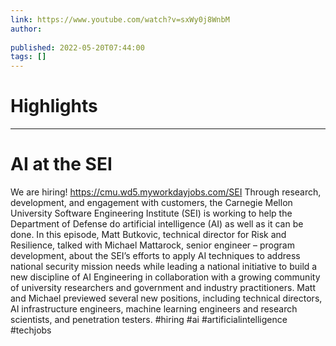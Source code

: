 ```yaml
---
link: https://www.youtube.com/watch?v=sxWy0j8WnbM
author: 
   
published: 2022-05-20T07:44:00
tags: []
---
```

# Highlights


---
# AI at the SEI
We are hiring! https://cmu.wd5.myworkdayjobs.com/SEI Through research, development, and engagement with customers, the Carnegie Mellon University Software Engineering Institute (SEI) is working to help the Department of Defense do artificial intelligence (AI) as well as it can be done. In this episode, Matt Butkovic, technical director for Risk and Resilience, talked with Michael Mattarock, senior engineer – program development, about the SEI’s efforts to apply AI techniques to address national security mission needs while leading a national initiative to build a new discipline of AI Engineering in collaboration with a growing community of university researchers and government and industry practitioners. Matt and Michael previewed several new positions, including technical directors, AI infrastructure engineers, machine learning engineers and research scientists, and penetration testers. #hiring #ai #artificialintelligence #techjobs